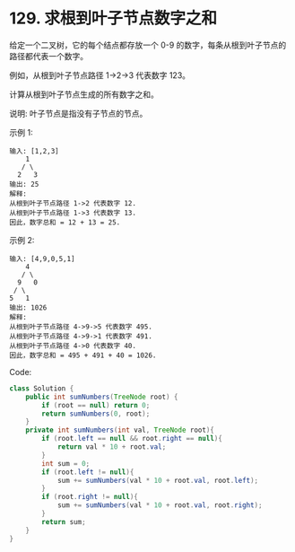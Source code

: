 # 129. 求根到叶子节点数字之和
给定一个二叉树，它的每个结点都存放一个 0-9 的数字，每条从根到叶子节点的路径都代表一个数字。

例如，从根到叶子节点路径 1->2->3 代表数字 123。

计算从根到叶子节点生成的所有数字之和。

说明: 叶子节点是指没有子节点的节点。

示例 1:
```
输入: [1,2,3]
    1
   / \
  2   3
输出: 25
解释:
从根到叶子节点路径 1->2 代表数字 12.
从根到叶子节点路径 1->3 代表数字 13.
因此，数字总和 = 12 + 13 = 25.
```
示例 2:
```
输入: [4,9,0,5,1]
    4
   / \
  9   0
 / \
5   1
输出: 1026
解释:
从根到叶子节点路径 4->9->5 代表数字 495.
从根到叶子节点路径 4->9->1 代表数字 491.
从根到叶子节点路径 4->0 代表数字 40.
因此，数字总和 = 495 + 491 + 40 = 1026.
```

Code:
```java
class Solution {
    public int sumNumbers(TreeNode root) {
        if (root == null) return 0;
        return sumNumbers(0, root);
    }
    private int sumNumbers(int val, TreeNode root){
        if (root.left == null && root.right == null){
            return val * 10 + root.val;
        }
        int sum = 0;
        if (root.left != null){
            sum += sumNumbers(val * 10 + root.val, root.left);
        }
        if (root.right != null){
            sum += sumNumbers(val * 10 + root.val, root.right);
        }
        return sum;
    }
}
```